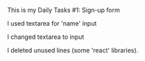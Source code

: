 This is my Daily Tasks #1: Sign-up form

I used textarea for 'name' input 

I changed textarea to input

I deleted unused lines (some 'react' libraries).

